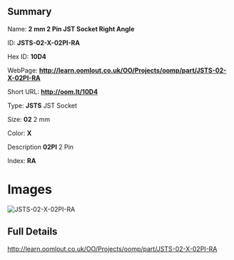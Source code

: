 

## Summary
 
Name: __2 mm 2 Pin JST Socket Right Angle__

ID: __JSTS-02-X-02PI-RA__

Hex ID: __10D4__

WebPage: __http://learn.oomlout.co.uk/OO/Projects/oomp/part/JSTS-02-X-02PI-RA__

Short URL: __http://oom.lt/10D4__


Type: __JSTS__ JST Socket 

Size: __02__ 2 mm 

Color: __X__  

Description __02PI__ 2 Pin 

Index: __RA__


 # Images
![JSTS-02-X-02PI-RA](http://oomlout.com/oomp-gen/parts/JSTS-02-X-02PI-RA/JSTS-02-X-02PI-RA_420.jpg)



 ## Full Details

 http://learn.oomlout.co.uk/OO/Projects/oomp/part/JSTS-02-X-02PI-RA














